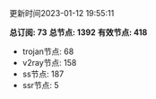 更新时间2023-01-12 19:55:11

**总订阅: 73**
**总节点: 1392**
**有效节点: 418**
- trojan节点: 68
- v2ray节点: 158
- ss节点: 187
- ssr节点: 5
